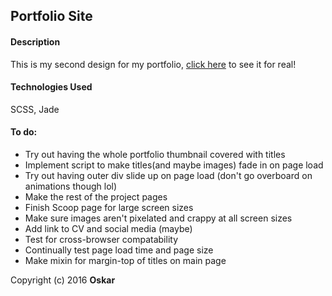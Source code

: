 ## Portfolio Site

#### Description
This is my second design for my portfolio, [click here](http://oskarradon.com) to see it for real!

#### Technologies Used

SCSS, Jade

#### To do:
- Try out having the whole portfolio thumbnail covered with titles
- Implement script to make titles(and maybe images) fade in on page load
- Try out having outer div slide up on page load (don't go overboard on animations though lol)
- Make the rest of the project pages
- Finish Scoop page for large screen sizes
- Make sure images aren't pixelated and crappy at all screen sizes
- Add link to CV and social media (maybe)
- Test for cross-browser compatability
- Continually test page load time and page size
- Make mixin for margin-top of titles on main page

Copyright (c) 2016 **Oskar**
